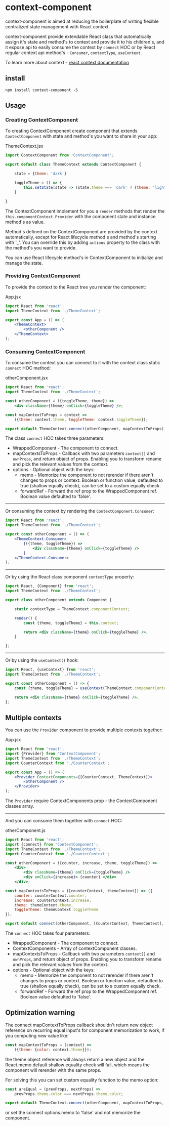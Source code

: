 # context-component

context-component is aimed at reducing the boilerplate of writing flexible centralized state management with React context.

context-component provide extendable React class that automatically assign it's state and method's to context and provide it to his children's, and it expose api to easily consume the context by `connect` HOC or by React regular context api method's - `Consumer`, `contextType`, `useContext`.

To learn more about context - [react context documentation](https://reactjs.org/docs/context.html)

## install

```
npm install context-component -S
```

## Usage

### Creating ContextComponent

To creating ContextComponent create component that extends `ContextComponent` with state and method's you want to share in your app:

ThemeContext.jsx
```jsx
import ContextComponent from 'ContextComponent';

export default class ThemeContext extends ContextComponent {

    state = {theme: 'dark'}

    toggleTheme = () => {
        this.setState(state => (state.theme === 'dark' ? {theme: 'light'} : {theme: 'dark'}));
    }

}
```
The ContextComponent implement for you a `render` methods that render the `this.componentContext.Provider` with the component state and instance method's as value.

Method's defined on the ContextComponent are provided by the context automatically, except for React lifecycle method's and method's starting with '_'. You can override this by adding `actions` property to the class with the method's you want to provide.

You can use React lifecycle method's in ContextComponent to initialize and manage the state.

### Providing ContextComponent

To provide the context to the React tree you render the component:

App.jsx
```jsx
import React from 'react';
import ThemeContext from './ThemeContext';

export const App = () => (
    <ThemeContext>
        <otherComponent />
    </ThemeContext>
);

```

### Consuming ContextComponent

To consume the context you can connect to it with the context class static `connect` HOC method:

otherComponent.jsx
```jsx
import React from 'react';
import ThemeContext from './ThemeContext';

const otherComponent = ({toggleTheme, theme}) =>
    <div className={theme} onClick={toggleTheme} />;

const mapContextToProps = context =>
    ({theme: context.theme, toggleTheme: context.toggleTheme});

export default ThemeContext.connect(otherComponent, mapContextToProps);
```
The class `connect` HOC takes three parameters:
* WrappedComponent - The component to connect.
* mapContextsToProps - Callback with two parameters `context[]` and `ownProps`, and return object of props.
Enabling you to transform rename and pick the relevant values from the context.
* options - Optional object with the keys:
    * memo - Memorize the component to not rerender if there aren't changes to props or context.
    Boolean or function value, defaulted to true (shallow equally check), can be set to a custom equally check.
    * forwardRef - Forward the ref prop to the WrappedComponent ref. Boolean value defaulted to 'false'.
---

Or consuming the context by rendering the `ContextComponent.Consumer`:
```jsx
import React from 'react';
import ThemeContext from './ThemeContext';

export const otherComponent = () => (
    <ThemeContext.Consumer>
        {({theme, toggleTheme}) =>
            <div className={theme} onClick={toggleTheme} />
        }
    </ThemeContext.Consumer>
);
```
---

Or by using the React class component `contextType` property:
```jsx
import React, {Component} from 'react';
import ThemeContext from './ThemeContext';

export class otherComponent extends Component {

    static contextType = ThemeContext.componentContext;

    render() {
        const {theme, toggleTheme} = this.context;

        return <div className={theme} onClick={toggleTheme} />;
    }

};
```
---

Or by using the `useContext()` hook:
```jsx
import React, {useContext} from 'react';
import ThemeContext from './ThemeContext';

export const otherComponent = () => {
    const {theme, toggleTheme} = useContext(ThemeContext.componentContext);

    return <div className={theme} onClick={toggleTheme} />;
};

```

## Multiple contexts

You can use the `Provider` component to provide multiple contexts together:

App.jsx
```jsx
import React from 'react';
import {Provider} from 'ContextComponent';
import ThemeContext from './ThemeContext';
import CounterContext from './CounterContext';

export const App = () => (
    <Provider ContextComponents={[CounterContext, ThemeContext]}>
        <otherComponent />
    </Provider>
);
```
The `Provider` require ContextComponents prop - the ContextComponent classes array.

---

And you can consume them together with `connect` HOC:

otherComponent.js
```jsx
import React from 'react';
import {connect} from 'ContextComponent';
import ThemeContext from './ThemeContext';
import CounterContext from './CounterContext';

const otherComponent = ({counter, increase, theme, toggleTheme}) =>
    <div>
        <div className={theme} onClick={toggleTheme} />
        <div onClick={increase}> {counter} </div>
    </div>;

const mapContextsToProps = ([counterContext, themeContext]) => ({
    counter: counterContext.counter,
    increase: counterContext.increase,
    theme: themeContext.theme,
    toggleTheme: themeContext.toggleTheme
});

export default connect(otherComponent, [CounterContext, ThemeContext], mapContextsToProps);
```
The `connect` HOC takes four parameters:
* WrappedComponent - The component to connect.
* ContextComponents - Array of contextComponent classes.
* mapContextsToProps - Callback with two parameters `context[]` and `ownProps`, and return object of props.
Enabling you to transform rename and pick the relevant values from the context.
* options - Optional object with the keys:
    * memo - Memorize the component to not rerender if there aren't changes to props or context.
    Boolean or function value, defaulted to true (shallow equally check), can be set to a custom equally check.
    * forwardRef - Forward the ref prop to the WrappedComponent ref. Boolean value defaulted to 'false'.

## Optimization warning

The connect mapContextToProps callback shouldn't return new object reference on recurring equal input's for component memorization to work, if you computing new value like:
```js
const mapContextToProps = (context) =>
    ({theme: {color: context.theme}});
```
the theme object reference will always return a new object and the React.memo default shallow equality check will fail, which means the component will rerender with the same props.

For solving this you can set custom equality function to the memo option:
```js
const areEqual = (prevProps, nextProps) =>
    prevProps.theme.color === nextProps.theme.color;

export default ThemeContext.connect(otherComponent, mapContextToProps, {memo: areEqual});
```
or set the connect options.memo to 'false' and not memorize the component.